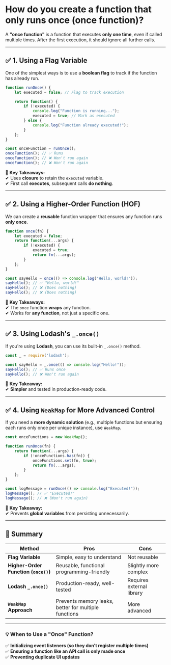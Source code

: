 # How do you create a function that only runs once (once function)?

A **"once function"** is a function that executes **only one time**, even if called multiple times. After the first execution, it should ignore all further calls.  

---

## **✅ 1. Using a Flag Variable**
One of the simplest ways is to use a **boolean flag** to track if the function has already run.  

```javascript
function runOnce() {
    let executed = false; // Flag to track execution

    return function() {
        if (!executed) {
            console.log("Function is running...");
            executed = true; // Mark as executed
        } else {
            console.log("Function already executed!");
        }
    };
}

const onceFunction = runOnce();
onceFunction(); // ✅ Runs
onceFunction(); // ❌ Won't run again
onceFunction(); // ❌ Won't run again
```
📌 **Key Takeaways:**  
✔ Uses **closure** to retain the `executed` variable.  
✔ First call **executes**, subsequent calls **do nothing**.  

---

## **✅ 2. Using a Higher-Order Function (HOF)**
We can create a **reusable** function wrapper that ensures any function runs **only once**.

```javascript
function once(fn) {
    let executed = false;
    return function(...args) {
        if (!executed) {
            executed = true;
            return fn(...args);
        }
    };
}

const sayHello = once(() => console.log("Hello, world!"));
sayHello(); // ✅ "Hello, world!"
sayHello(); // ❌ (Does nothing)
sayHello(); // ❌ (Does nothing)
```
📌 **Key Takeaways:**  
✔ The `once` function **wraps** any function.  
✔ Works for **any function**, not just a specific one.  

---

## **✅ 3. Using Lodash's `_.once()`**
If you're using **Lodash**, you can use its built-in `_.once()` method.

```javascript
const _ = require('lodash');

const sayHello = _.once(() => console.log("Hello!"));
sayHello(); // ✅ Runs once
sayHello(); // ❌ Won't run again
```
📌 **Key Takeaway:**  
✔ **Simpler** and tested in production-ready code.  

---

## **✅ 4. Using `WeakMap` for More Advanced Control**
If you need a **more dynamic solution** (e.g., multiple functions but ensuring each runs only once per unique instance), use `WeakMap`.

```javascript
const onceFunctions = new WeakMap();

function runOnce(fn) {
    return function(...args) {
        if (!onceFunctions.has(fn)) {
            onceFunctions.set(fn, true);
            return fn(...args);
        }
    };
}

const logMessage = runOnce(() => console.log("Executed!"));
logMessage(); // ✅ "Executed!"
logMessage(); // ❌ (Won't run again)
```
📌 **Key Takeaway:**  
✔ Prevents **global variables** from persisting unnecessarily.  

---

## **🚀 Summary**
| **Method** | **Pros** | **Cons** |
|------------|---------|---------|
| **Flag Variable** | Simple, easy to understand | Not reusable |
| **Higher-Order Function (`once()`)** | Reusable, functional programming-friendly | Slightly more complex |
| **Lodash `_.once()`** | Production-ready, well-tested | Requires external library |
| **`WeakMap` Approach** | Prevents memory leaks, better for multiple functions | More advanced |

---

### **💡 When to Use a "Once" Function?**
✅ **Initializing event listeners (so they don’t register multiple times)**  
✅ **Ensuring a function like an API call is only made once**  
✅ **Preventing duplicate UI updates**  
